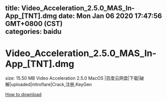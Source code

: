 
title: Video_Acceleration_2.5.0_MAS_In-App_[TNT].dmg
date: Mon Jan 06 2020 17:47:56 GMT+0800 (CST)    
categories: baidu
---

# Video_Acceleration_2.5.0_MAS_In-App_[TNT].dmg
size: 15.50 MB
 Video Acceleration 2.5.0 MacOS |百度云网盘|下载|破解|uploaded|nitroflare|Crack,注册,KeyGen
 

[How to download](https://bpcam.bemobtrk.com/go/2ceec3aa-1ca2-46d6-b9ff-aaa5c184517c?jno=491)